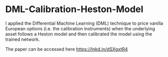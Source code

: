 # DML-Calibration-Heston-Model

I applied the Differential Machine Learning (DML) technique to price vanilla European options (i.e. the calibration instruments) when the underlying asset follows a Heston model and then calibrated the model using the trained network. 

The paper can be accessed here https://lnkd.in/dSXgxtR4



<!-- This repository contains the code I have implemented to this end. You will find:
* Three Jupyter notebooks intended to be opened in a Google Colab environment:
    1. ”DataGeneration.ipynb” file contains the implementation of the Heston pricer, the different differentials of the normalised forward put price w.r.t inputs as well as the generator used to build the datasets utilised to train, validate, and test the neural networks.
    2. ”DifferentialNeuralNetworks.ipynb” file presents how to apply the DML technique to price European put options when the underlying asset follows a Heston model. I also introduced different regularisation techniques and applied them notably in the case of the DML. I compared their performance in reducing overfitting and improving the generalisation error. The DML performance is also compared to the classical Deep Learning (DL) (without differentiation) one in the case of Feed-Forward Neural Networks. I showed that the DML outperforms the DL.
    3. ”Calibration.ipynb” presents how DML is used to reduce Heston calibration’s computation time dramatically and compares traditional calibration to the Differential Neural Network (DNN) based one.

    The files imported into the Google Colab environment are in data_generation/, hyperparam_tuning_res/ and calibration_data/ folders.
    
* A data_generation/ folder contains two .csv files containing the generated synthetic data.
* A calibration_data/ folder contains three .csv files used to calibrate the Heston model on the market data.
* A hyperparam_tuning_res/folder contains two .csv files displaying the results of the hyperparameter tuning.
* A DML_results/ folder contains .pdf files illustrating the results obtained in ”DifferentialNeuralNetworks.ipynb” notebook.
* A Calib_Results/ folder contains .csv and .pdf files representing the results of the calibration process. -->